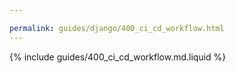 ```yaml
---

permalink: guides/django/400_ci_cd_workflow.html
---
```


{% include guides/400_ci_cd_workflow.md.liquid %}
